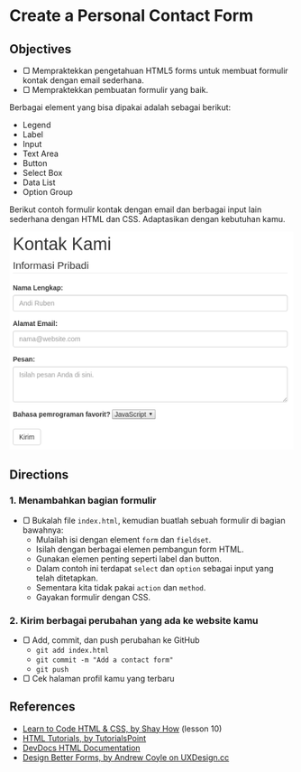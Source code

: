 # Create a Personal Contact Form

## Objectives

- ▢ Mempraktekkan pengetahuan HTML5 forms untuk membuat formulir kontak dengan email sederhana.
- ▢ Mempraktekkan pembuatan formulir yang baik.

Berbagai element yang bisa dipakai adalah sebagai berikut:

- Legend
- Label
- Input
- Text Area
- Button
- Select Box
- Data List
- Option Group

Berikut contoh formulir kontak dengan email dan berbagai input lain sederhana dengan HTML dan CSS. Adaptasikan dengan kebutuhan kamu.

![Contoh Formulir Kontak](assets/example-contact.png)

## Directions

### 1. Menambahkan bagian formulir

- ▢ Bukalah file `index.html`, kemudian buatlah sebuah formulir di bagian bawahnya:
  - Mulailah isi dengan element `form` dan `fieldset`.
  - Isilah dengan berbagai elemen pembangun form HTML.
  - Gunakan elemen penting seperti label dan button.
  - Dalam contoh ini terdapat `select` dan `option` sebagai input yang telah ditetapkan.
  - Sementara kita tidak pakai `action` dan `method`.
  - Gayakan formulir dengan CSS.

### 2. Kirim berbagai perubahan yang ada ke website kamu

- ▢ Add, commit, dan push perubahan ke GitHub
  - `git add index.html`
  - `git commit -m "Add a contact form"`
  - `git push`
- ▢ Cek halaman profil kamu yang terbaru

## References

- [Learn to Code HTML & CSS, by Shay How](http://learn.shayhowe.com/html-css/building-forms) (lesson 10)
- [HTML Tutorials, by TutorialsPoint](http://tutorialspoint.com/html)
- [DevDocs HTML Documentation](http://devdocs.io/html)
- [Design Better Forms, by Andrew Coyle on UXDesign.cc](https://uxdesign.cc/design-better-forms-96fadca0f49c) 
